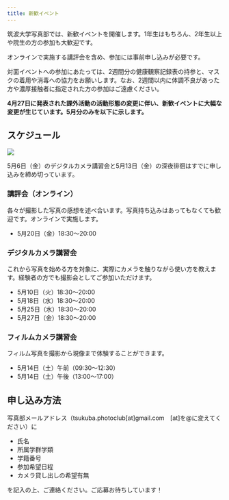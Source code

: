 ```yaml
---
title: 新歓イベント
---
```

筑波大学写真部では、新歓イベントを開催します。1年生はもちろん、2年生以上や院生の方の参加も大歓迎です。

オンラインで実施する講評会を含め、参加には事前申し込みが必要です。

対面イベントへの参加にあたっては、2週間分の健康観察記録表の持参と、マスクの着用や消毒への協力をお願いします。なお、2週間以内に体調不良があった方や濃厚接触者に指定された方の参加はご遠慮ください。

**4月27日に発表された課外活動の活動形態の変更に伴い、新歓イベントに大幅な変更が生じています。5月分のみを以下に示します。**

## スケジュール

![](/img/写真部新歓カレンダー2022.png)

5月6日（金）のデジタルカメラ講習会と5月13日（金）の深夜徘徊はすでに申し込みを締め切っています。

### 講評会（オンライン）

各々が撮影した写真の感想を述べ合います。写真持ち込みはあってもなくても歓迎です。オンラインで実施します。

* 5月20日（金）18:30～20:00

### デジタルカメラ講習会

これから写真を始める方を対象に、実際にカメラを触りながら使い方を教えます。経験者の方でも撮影会としてご参加いただけます。

* 5月10日（火）18:30～20:00
* 5月18日（水）18:30～20:00
* 5月25日（水）18:30～20:00
* 5月27日（金）18:30～20:00

### フィルムカメラ講習会

フィルム写真を撮影から現像まで体験することができます。

* 5月14日（土）午前（09:30～12:30）
* 5月14日（土）午後（13:00～17:00）

## 申し込み方法

写真部メールアドレス（tsukuba.photoclub\[at]gmail.com　\[at]を@に変えてください）に

* 氏名
* 所属学群学類
* 学籍番号
* 参加希望日程
* カメラ貸し出しの希望有無

を記入の上、ご連絡ください。ご応募お待ちしています！
